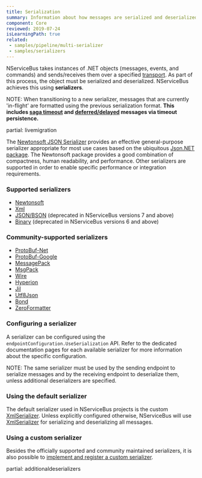 ```yaml
---
title: Serialization
summary: Information about how messages are serialized and deserialized on a transport
component: Core
reviewed: 2019-07-24
isLearningPath: true
related:
 - samples/pipeline/multi-serializer
 - samples/serializers
---
```


NServiceBus takes instances of .NET objects (messages, events, and commands) and sends/receives them over a specified [transport](/transports/). As part of this process, the object must be serialized and deserialized. NServiceBus achieves this using **serializers**.

NOTE: When transitioning to a new serializer, messages that are currently 'in-flight' are formatted using the previous serialization format. **This includes [saga timeout](/nservicebus/sagas/timeouts.md) and [deferred/delayed](/nservicebus/messaging/delayed-delivery.md) messages via timeout persistence.** 

partial: livemigration


The [Newtonsoft JSON Serializer](newtonsoft.md) provides an effective general-purpose serializer appropriate for most use cases based on the ubiquitous [Json.NET package](https://www.newtonsoft.com/json). The Newtonsoft package provides a good combination of compactness, human readability, and performance. Other serializers are supported in order to enable specific performance or integration requirements.


### Supported serializers

 * [Newtonsoft](newtonsoft.md)
 * [Xml](xml.md)
 * [JSON/BSON](json.md) (deprecated in NServiceBus versions 7 and above)
 * [Binary](binary.md) (deprecated in NServiceBus versions 6 and above)
 
### Community-supported serializers

 * [ProtoBuf-Net](protobufnet.md)
 * [ProtoBuf-Google](protobufgoogle.md)
 * [MessagePack](messagepack.md)
 * [MsgPack](msgpack.md)
 * [Wire](wire.md)
 * [Hyperion](hyperion.md)
 * [Jil](jil.md)
 * [Utf8Json](utf8json.md)
 * [Bond](bond.md)
 * [ZeroFormatter](zeroformatter.md)


### Configuring a serializer

A serializer can be configured using the `endpointConfiguration.UseSerialization` API. Refer to the dedicated documentation pages for each available serializer for more information about the specific configuration.

NOTE: The same serializer must be used by the sending endpoint to serialize messages and by the receiving endpoint to deserialize them, unless additional deserializers are specified.


### Using the default serializer

The default serializer used in NServiceBus projects is the custom [XmlSerializer](xml.md). Unless explicitly configured otherwise, NServiceBus will use [XmlSerializer](xml.md) for serializing and deserializing all messages.


### Using a custom serializer

Besides the officially supported and community maintained serializers, it is also possible to [implement and register a custom serializer](/nservicebus/serialization/custom-serializer.md#register-the-serializer).


partial: additionaldeserializers
